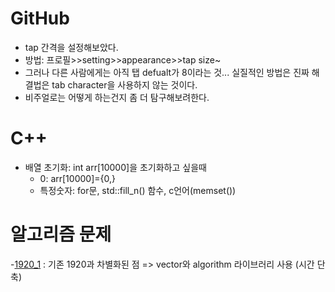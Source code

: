 # GitHub
- tap 간격을 설정해보았다.
- 방법: 프로필>>setting>>appearance>>tap size~
- 그러나 다른 사람에게는 아직 탭 defualt가 8이라는 것... 실질적인 방법은 진짜 해결법은 tab character을 사용하지 않는 것이다.
- 비주얼로는 어떻게 하는건지 좀 더 탐구해보려한다.

# C++
- 배열 초기화: int arr[10000]을 초기화하고 싶을때
  - 0: arr[10000]={0,}
  - 특정숫자: for문, std::fill_n() 함수, c언어(memset())

# 알고리즘 문제
-[1920_1](https://github.com/uniye/Algorithm_code/blob/main/8week/1920_1.cpp) : 기존 1920과 차별화된 점 => vector와 algorithm 라이브러리 사용 (시간 단축)
